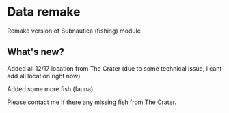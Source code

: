 # Data remake
Remake version of Subnautica (fishing) module

## What's new?
<p>Added all 12/17 location from The Crater (due to some technical issue, i cant add all location right now)</p>
<p>Added some more fish (fauna)</p>
<p>Please contact me if there any missing fish from The Crater.</p>
